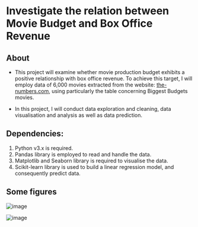 # Investigate the relation between Movie Budget and Box Office Revenue

## About
* This project will examine whether movie production budget exhibits a positive relationship with box office revenue. To achieve this target, I will employ data of 6,000 movies extracted from the website: [the-numbers.com](https://www.the-numbers.com/movie/budgets), using particularly the table concerning Biggest Budgets movies.

* In this project, I will conduct data exploration and cleaning, data visualisation and analysis as well as data prediction.

## Dependencies:

1. Python v3.x is required.
2. Pandas library is employed to read and handle the data.
3. Matplotlib and Seaborn library is required to visualise the data.
4. Scikit-learn library is used to build a linear regression model, and consequently predict data. 

## Some figures
![image](https://github.com/anhthiphuongtran/movie-budget/assets/105230494/cf5b5435-4657-446b-825c-1e2d2753315b)

![image](https://github.com/anhthiphuongtran/movie-budget/assets/105230494/7d174618-92b9-4e01-9940-1af3160a8909)
